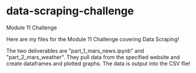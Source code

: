 # data-scraping-challenge
Module 11 Challenge

Here are my files for the Module 11 Challenge covering Data Scraping!

The two deliverables are "part_1_mars_news.ipynb" and "part_2_mars_weather". They pull data from the specified website and create dataframes and plotted graphs. The data is output into the CSV flie!
